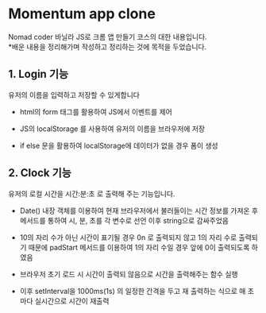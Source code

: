 # Momentum app clone

Nomad coder 바닐라 JS로 크롬 앱 만들기 코스의 대한 내용입니다.  
\*배운 내용을 정리해가며 작성하고 정리하는 것에 목적을 두었습니다.

## 1. Login 기능

유저의 이름을 입력하고 저장할 수 있게합니다

- html의 form 태그를 활용하여 JS에서 이벤트를 제어

- JS의 localStorage 를 사용하여 유저의 이름을 브라우저에 저장

- if else 문을 활용하여 localStorage에 데이터가 없을 경우 폼이 생성

## 2. Clock 기능

유저의 로컬 시간을 시간:분:초 로 출력해 주는 기능입니다.

- Date() 내장 객체를 이용하여 현재 브라우저에서 불러들이는 시간 정보를 가져온 후 메서드를 통하여 시, 분, 초를 각 변수로 선언 이후 string으로 감싸주었음

- 10의 자리 수가 아닌 시간이 표기될 경우 0n 로 출력되지 않고 1의 자리 수로 출력되기 때문에 padStart 메서드를 이용하여 1의 자리 수일 경우 앞에 0이 출력되도록 하였음

- 브라우저 초기 로드 시 시간이 출력되 않음으로 시간을 출력해주는 함수 실행

- 이후 setInterval을 1000ms(1s) 의 일정한 간격을 두고 재 출력하는 식으로 매 초마다 실시간으로 시간이 재출력
